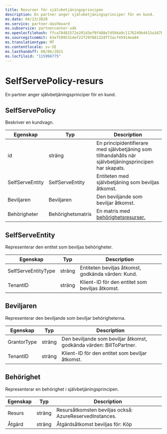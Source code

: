 ```yaml
---
title: Resurser för självbetjäningsprincipen
description: En partner anger självbetjäningsprinciper för en kund.
ms.date: 04/13/2020
ms.service: partner-dashboard
ms.subservice: partnercenter-sdk
ms.openlocfilehash: ffca78481572e201d3ef9f488e7d594a9c1176249b4415a347b488f4b9b81c51
ms.sourcegitcommit: 63ef5995314ef22f29768132dff2acf45914ea84
ms.translationtype: MT
ms.contentlocale: sv-SE
ms.lasthandoff: 08/06/2021
ms.locfileid: "115996775"
---
```

# <a name="selfservepolicy-resource"></a>SelfServePolicy-resurs

En partner anger självbetjäningsprinciper för en kund.

## <a name="selfservepolicy"></a>SelfServePolicy

Beskriver en kundvagn.

| Egenskap              | Typ             | Description                                                                                            |
|-----------------------|------------------|--------------------------------------------------------------------------------------------------------|
| id                    | sträng           | En principidentifierare med självbetjäning som tillhandahålls när självbetjäningsprincipen har skapats.     |
| SelfServeEntity       | SelfServeEntity  | Entiteten med självbetjäning som beviljas åtkomst.                                                     |
| Beviljaren               | Beviljaren          | Den beviljande som beviljar åtkomst.                                                                    |
| Behörigheter           | Behörighetsmatris| En matris med [behörighetsresurser.](#permission)                                                                     |

## <a name="selfserveentity"></a>SelfServeEntity

Representerar den entitet som beviljas behörigheter.

| Egenskap             | Typ|Description|
|----------------------|----------------------------------|--------------------------------------------------------------------------------------------|
| SelfServeEntityType  | sträng                           | Entiteten beviljas åtkomst, godkända värden: Kund.                                 |
| TenantID             | sträng                           | Klient-ID för den entitet som beviljas åtkomst.                                   |

## <a name="grantor"></a>Beviljaren

Representerar den beviljande som beviljar behörigheterna.

| Egenskap             | Typ|Description|
|----------------------|----------------------------------|--------------------------------------------------------------------------------------------|
| GrantorType          | sträng                           | Den beviljande som beviljar åtkomst, godkända värden: BillToPartner.                               |
| TenantID             | sträng                           | Klient-ID för den entitet som beviljar åtkomst.                                       |


## <a name="permission"></a>Behörighet

Representerar en behörighet i självbetjäningsprincipen.

| Egenskap             | Typ|Description|
|----------------------|----------------------------------|--------------------------------------------------------------------------------------------|
| Resurs             | sträng                           | Resursåtkomsten beviljas också: AzureReservedInstances.                          |
| Åtgärd               | sträng                           | Åtgärdsåtkomst beviljas för: Köp                                           |
